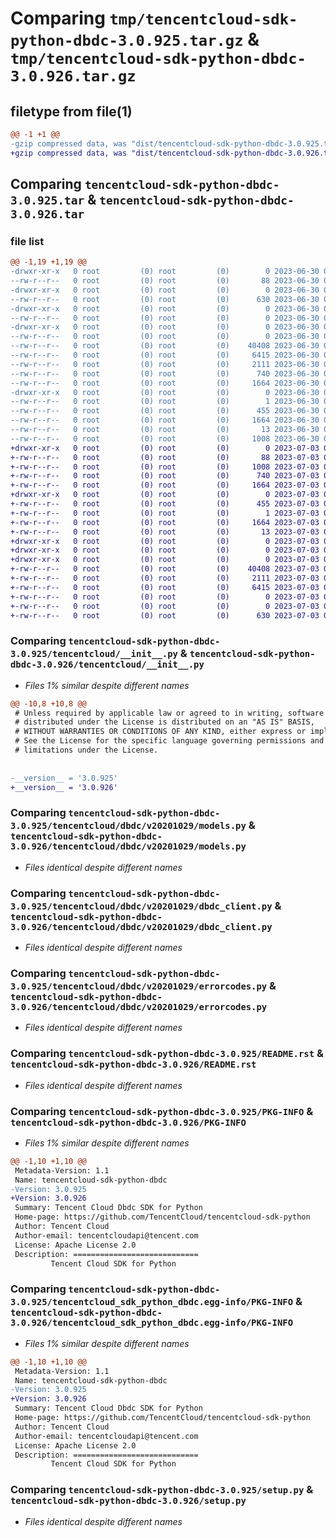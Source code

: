 # Comparing `tmp/tencentcloud-sdk-python-dbdc-3.0.925.tar.gz` & `tmp/tencentcloud-sdk-python-dbdc-3.0.926.tar.gz`

## filetype from file(1)

```diff
@@ -1 +1 @@
-gzip compressed data, was "dist/tencentcloud-sdk-python-dbdc-3.0.925.tar", last modified: Fri Jun 30 02:05:37 2023, max compression
+gzip compressed data, was "dist/tencentcloud-sdk-python-dbdc-3.0.926.tar", last modified: Mon Jul  3 00:24:31 2023, max compression
```

## Comparing `tencentcloud-sdk-python-dbdc-3.0.925.tar` & `tencentcloud-sdk-python-dbdc-3.0.926.tar`

### file list

```diff
@@ -1,19 +1,19 @@
-drwxr-xr-x   0 root         (0) root         (0)        0 2023-06-30 02:05:37.000000 tencentcloud-sdk-python-dbdc-3.0.925/
--rw-r--r--   0 root         (0) root         (0)       88 2023-06-30 02:05:37.000000 tencentcloud-sdk-python-dbdc-3.0.925/setup.cfg
-drwxr-xr-x   0 root         (0) root         (0)        0 2023-06-30 02:05:37.000000 tencentcloud-sdk-python-dbdc-3.0.925/tencentcloud/
--rw-r--r--   0 root         (0) root         (0)      630 2023-06-30 02:05:37.000000 tencentcloud-sdk-python-dbdc-3.0.925/tencentcloud/__init__.py
-drwxr-xr-x   0 root         (0) root         (0)        0 2023-06-30 02:05:37.000000 tencentcloud-sdk-python-dbdc-3.0.925/tencentcloud/dbdc/
--rw-r--r--   0 root         (0) root         (0)        0 2023-06-30 02:05:37.000000 tencentcloud-sdk-python-dbdc-3.0.925/tencentcloud/dbdc/__init__.py
-drwxr-xr-x   0 root         (0) root         (0)        0 2023-06-30 02:05:37.000000 tencentcloud-sdk-python-dbdc-3.0.925/tencentcloud/dbdc/v20201029/
--rw-r--r--   0 root         (0) root         (0)        0 2023-06-30 02:05:37.000000 tencentcloud-sdk-python-dbdc-3.0.925/tencentcloud/dbdc/v20201029/__init__.py
--rw-r--r--   0 root         (0) root         (0)    40408 2023-06-30 02:05:37.000000 tencentcloud-sdk-python-dbdc-3.0.925/tencentcloud/dbdc/v20201029/models.py
--rw-r--r--   0 root         (0) root         (0)     6415 2023-06-30 02:05:37.000000 tencentcloud-sdk-python-dbdc-3.0.925/tencentcloud/dbdc/v20201029/dbdc_client.py
--rw-r--r--   0 root         (0) root         (0)     2111 2023-06-30 02:05:37.000000 tencentcloud-sdk-python-dbdc-3.0.925/tencentcloud/dbdc/v20201029/errorcodes.py
--rw-r--r--   0 root         (0) root         (0)      740 2023-06-30 02:05:37.000000 tencentcloud-sdk-python-dbdc-3.0.925/README.rst
--rw-r--r--   0 root         (0) root         (0)     1664 2023-06-30 02:05:37.000000 tencentcloud-sdk-python-dbdc-3.0.925/PKG-INFO
-drwxr-xr-x   0 root         (0) root         (0)        0 2023-06-30 02:05:37.000000 tencentcloud-sdk-python-dbdc-3.0.925/tencentcloud_sdk_python_dbdc.egg-info/
--rw-r--r--   0 root         (0) root         (0)        1 2023-06-30 02:05:37.000000 tencentcloud-sdk-python-dbdc-3.0.925/tencentcloud_sdk_python_dbdc.egg-info/dependency_links.txt
--rw-r--r--   0 root         (0) root         (0)      455 2023-06-30 02:05:37.000000 tencentcloud-sdk-python-dbdc-3.0.925/tencentcloud_sdk_python_dbdc.egg-info/SOURCES.txt
--rw-r--r--   0 root         (0) root         (0)     1664 2023-06-30 02:05:37.000000 tencentcloud-sdk-python-dbdc-3.0.925/tencentcloud_sdk_python_dbdc.egg-info/PKG-INFO
--rw-r--r--   0 root         (0) root         (0)       13 2023-06-30 02:05:37.000000 tencentcloud-sdk-python-dbdc-3.0.925/tencentcloud_sdk_python_dbdc.egg-info/top_level.txt
--rw-r--r--   0 root         (0) root         (0)     1008 2023-06-30 02:05:37.000000 tencentcloud-sdk-python-dbdc-3.0.925/setup.py
+drwxr-xr-x   0 root         (0) root         (0)        0 2023-07-03 00:24:31.000000 tencentcloud-sdk-python-dbdc-3.0.926/
+-rw-r--r--   0 root         (0) root         (0)       88 2023-07-03 00:24:31.000000 tencentcloud-sdk-python-dbdc-3.0.926/setup.cfg
+-rw-r--r--   0 root         (0) root         (0)     1008 2023-07-03 00:24:31.000000 tencentcloud-sdk-python-dbdc-3.0.926/setup.py
+-rw-r--r--   0 root         (0) root         (0)      740 2023-07-03 00:24:31.000000 tencentcloud-sdk-python-dbdc-3.0.926/README.rst
+-rw-r--r--   0 root         (0) root         (0)     1664 2023-07-03 00:24:31.000000 tencentcloud-sdk-python-dbdc-3.0.926/PKG-INFO
+drwxr-xr-x   0 root         (0) root         (0)        0 2023-07-03 00:24:31.000000 tencentcloud-sdk-python-dbdc-3.0.926/tencentcloud_sdk_python_dbdc.egg-info/
+-rw-r--r--   0 root         (0) root         (0)      455 2023-07-03 00:24:31.000000 tencentcloud-sdk-python-dbdc-3.0.926/tencentcloud_sdk_python_dbdc.egg-info/SOURCES.txt
+-rw-r--r--   0 root         (0) root         (0)        1 2023-07-03 00:24:31.000000 tencentcloud-sdk-python-dbdc-3.0.926/tencentcloud_sdk_python_dbdc.egg-info/dependency_links.txt
+-rw-r--r--   0 root         (0) root         (0)     1664 2023-07-03 00:24:31.000000 tencentcloud-sdk-python-dbdc-3.0.926/tencentcloud_sdk_python_dbdc.egg-info/PKG-INFO
+-rw-r--r--   0 root         (0) root         (0)       13 2023-07-03 00:24:31.000000 tencentcloud-sdk-python-dbdc-3.0.926/tencentcloud_sdk_python_dbdc.egg-info/top_level.txt
+drwxr-xr-x   0 root         (0) root         (0)        0 2023-07-03 00:24:31.000000 tencentcloud-sdk-python-dbdc-3.0.926/tencentcloud/
+drwxr-xr-x   0 root         (0) root         (0)        0 2023-07-03 00:24:31.000000 tencentcloud-sdk-python-dbdc-3.0.926/tencentcloud/dbdc/
+drwxr-xr-x   0 root         (0) root         (0)        0 2023-07-03 00:24:31.000000 tencentcloud-sdk-python-dbdc-3.0.926/tencentcloud/dbdc/v20201029/
+-rw-r--r--   0 root         (0) root         (0)    40408 2023-07-03 00:24:31.000000 tencentcloud-sdk-python-dbdc-3.0.926/tencentcloud/dbdc/v20201029/models.py
+-rw-r--r--   0 root         (0) root         (0)     2111 2023-07-03 00:24:31.000000 tencentcloud-sdk-python-dbdc-3.0.926/tencentcloud/dbdc/v20201029/errorcodes.py
+-rw-r--r--   0 root         (0) root         (0)     6415 2023-07-03 00:24:31.000000 tencentcloud-sdk-python-dbdc-3.0.926/tencentcloud/dbdc/v20201029/dbdc_client.py
+-rw-r--r--   0 root         (0) root         (0)        0 2023-07-03 00:24:31.000000 tencentcloud-sdk-python-dbdc-3.0.926/tencentcloud/dbdc/v20201029/__init__.py
+-rw-r--r--   0 root         (0) root         (0)        0 2023-07-03 00:24:31.000000 tencentcloud-sdk-python-dbdc-3.0.926/tencentcloud/dbdc/__init__.py
+-rw-r--r--   0 root         (0) root         (0)      630 2023-07-03 00:24:31.000000 tencentcloud-sdk-python-dbdc-3.0.926/tencentcloud/__init__.py
```

### Comparing `tencentcloud-sdk-python-dbdc-3.0.925/tencentcloud/__init__.py` & `tencentcloud-sdk-python-dbdc-3.0.926/tencentcloud/__init__.py`

 * *Files 1% similar despite different names*

```diff
@@ -10,8 +10,8 @@
 # Unless required by applicable law or agreed to in writing, software
 # distributed under the License is distributed on an "AS IS" BASIS,
 # WITHOUT WARRANTIES OR CONDITIONS OF ANY KIND, either express or implied.
 # See the License for the specific language governing permissions and
 # limitations under the License.
 
 
-__version__ = '3.0.925'
+__version__ = '3.0.926'
```

### Comparing `tencentcloud-sdk-python-dbdc-3.0.925/tencentcloud/dbdc/v20201029/models.py` & `tencentcloud-sdk-python-dbdc-3.0.926/tencentcloud/dbdc/v20201029/models.py`

 * *Files identical despite different names*

### Comparing `tencentcloud-sdk-python-dbdc-3.0.925/tencentcloud/dbdc/v20201029/dbdc_client.py` & `tencentcloud-sdk-python-dbdc-3.0.926/tencentcloud/dbdc/v20201029/dbdc_client.py`

 * *Files identical despite different names*

### Comparing `tencentcloud-sdk-python-dbdc-3.0.925/tencentcloud/dbdc/v20201029/errorcodes.py` & `tencentcloud-sdk-python-dbdc-3.0.926/tencentcloud/dbdc/v20201029/errorcodes.py`

 * *Files identical despite different names*

### Comparing `tencentcloud-sdk-python-dbdc-3.0.925/README.rst` & `tencentcloud-sdk-python-dbdc-3.0.926/README.rst`

 * *Files identical despite different names*

### Comparing `tencentcloud-sdk-python-dbdc-3.0.925/PKG-INFO` & `tencentcloud-sdk-python-dbdc-3.0.926/PKG-INFO`

 * *Files 1% similar despite different names*

```diff
@@ -1,10 +1,10 @@
 Metadata-Version: 1.1
 Name: tencentcloud-sdk-python-dbdc
-Version: 3.0.925
+Version: 3.0.926
 Summary: Tencent Cloud Dbdc SDK for Python
 Home-page: https://github.com/TencentCloud/tencentcloud-sdk-python
 Author: Tencent Cloud
 Author-email: tencentcloudapi@tencent.com
 License: Apache License 2.0
 Description: ============================
         Tencent Cloud SDK for Python
```

### Comparing `tencentcloud-sdk-python-dbdc-3.0.925/tencentcloud_sdk_python_dbdc.egg-info/PKG-INFO` & `tencentcloud-sdk-python-dbdc-3.0.926/tencentcloud_sdk_python_dbdc.egg-info/PKG-INFO`

 * *Files 1% similar despite different names*

```diff
@@ -1,10 +1,10 @@
 Metadata-Version: 1.1
 Name: tencentcloud-sdk-python-dbdc
-Version: 3.0.925
+Version: 3.0.926
 Summary: Tencent Cloud Dbdc SDK for Python
 Home-page: https://github.com/TencentCloud/tencentcloud-sdk-python
 Author: Tencent Cloud
 Author-email: tencentcloudapi@tencent.com
 License: Apache License 2.0
 Description: ============================
         Tencent Cloud SDK for Python
```

### Comparing `tencentcloud-sdk-python-dbdc-3.0.925/setup.py` & `tencentcloud-sdk-python-dbdc-3.0.926/setup.py`

 * *Files identical despite different names*


